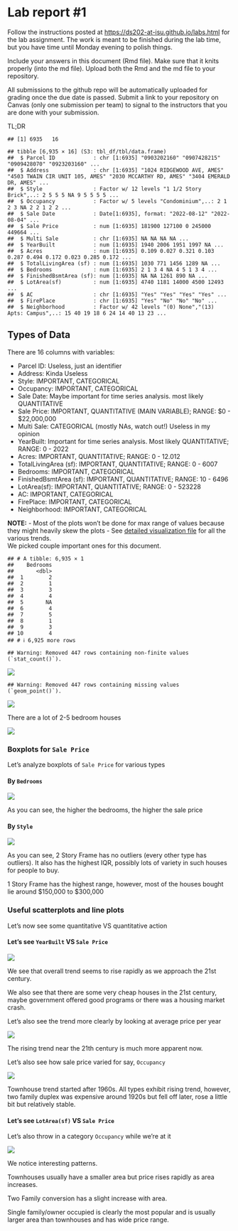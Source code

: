 
<!-- README.md is generated from README.Rmd. Please edit the README.Rmd file -->

# Lab report \#1

Follow the instructions posted at
<https://ds202-at-isu.github.io/labs.html> for the lab assignment. The
work is meant to be finished during the lab time, but you have time
until Monday evening to polish things.

Include your answers in this document (Rmd file). Make sure that it
knits properly (into the md file). Upload both the Rmd and the md file
to your repository.

All submissions to the github repo will be automatically uploaded for
grading once the due date is passed. Submit a link to your repository on
Canvas (only one submission per team) to signal to the instructors that
you are done with your submission.

TL;DR

    ## [1] 6935   16

    ## tibble [6,935 × 16] (S3: tbl_df/tbl/data.frame)
    ##  $ Parcel ID            : chr [1:6935] "0903202160" "0907428215" "0909428070" "0923203160" ...
    ##  $ Address              : chr [1:6935] "1024 RIDGEWOOD AVE, AMES" "4503 TWAIN CIR UNIT 105, AMES" "2030 MCCARTHY RD, AMES" "3404 EMERALD DR, AMES" ...
    ##  $ Style                : Factor w/ 12 levels "1 1/2 Story Brick",..: 2 5 5 5 NA 9 5 5 5 5 ...
    ##  $ Occupancy            : Factor w/ 5 levels "Condominium",..: 2 1 2 3 NA 2 2 1 2 2 ...
    ##  $ Sale Date            : Date[1:6935], format: "2022-08-12" "2022-08-04" ...
    ##  $ Sale Price           : num [1:6935] 181900 127100 0 245000 449664 ...
    ##  $ Multi Sale           : chr [1:6935] NA NA NA NA ...
    ##  $ YearBuilt            : num [1:6935] 1940 2006 1951 1997 NA ...
    ##  $ Acres                : num [1:6935] 0.109 0.027 0.321 0.103 0.287 0.494 0.172 0.023 0.285 0.172 ...
    ##  $ TotalLivingArea (sf) : num [1:6935] 1030 771 1456 1289 NA ...
    ##  $ Bedrooms             : num [1:6935] 2 1 3 4 NA 4 5 1 3 4 ...
    ##  $ FinishedBsmtArea (sf): num [1:6935] NA NA 1261 890 NA ...
    ##  $ LotArea(sf)          : num [1:6935] 4740 1181 14000 4500 12493 ...
    ##  $ AC                   : chr [1:6935] "Yes" "Yes" "Yes" "Yes" ...
    ##  $ FirePlace            : chr [1:6935] "Yes" "No" "No" "No" ...
    ##  $ Neighborhood         : Factor w/ 42 levels "(0) None","(13) Apts: Campus",..: 15 40 19 18 6 24 14 40 13 23 ...

## Types of Data

There are 16 columns with variables:

-   Parcel ID: Useless, just an identifier
-   Address: Kinda Useless
-   Style: IMPORTANT, CATEGORICAL
-   Occupancy: IMPORTANT, CATEGORICAL
-   Sale Date: Maybe important for time series analysis. most likely
    QUANTITATIVE
-   Sale Price: IMPORTANT, QUANTITATIVE (MAIN VARIABLE); RANGE: \$0 -
    \$22,000,000
-   Multi Sale: CATEGORICAL (mostly NAs, watch out!) Useless in my
    opinion
-   YearBuilt: Important for time series analysis. Most likely
    QUANTITATIVE; RANGE: 0 - 2022
-   Acres: IMPORTANT, QUANTITATIVE; RANGE: 0 - 12.012
-   TotalLivingArea (sf): IMPORTANT, QUANTITATIVE; RANGE: 0 - 6007
-   Bedrooms: IMPORTANT, CATEGORICAL
-   FinishedBsmtArea (sf): IMPORTANT, QUANTITATIVE; RANGE: 10 - 6496
-   LotArea(sf): IMPORTANT, QUANTITATIVE; RANGE: 0 - 523228
-   AC: IMPORTANT, CATEGORICAL
-   FirePlace: IMPORTANT, CATEGORICAL
-   Neighborhood: IMPORTANT, CATEGORICAL

**NOTE:** - Most of the plots won’t be done for max range of values
because they might heavily skew the plots - See [detailed visualization
file](exploration_workspace.R) for all the various trends.  
We picked couple important ones for this document.

    ## # A tibble: 6,935 × 1
    ##    Bedrooms
    ##       <dbl>
    ##  1        2
    ##  2        1
    ##  3        3
    ##  4        4
    ##  5       NA
    ##  6        4
    ##  7        5
    ##  8        1
    ##  9        3
    ## 10        4
    ## # ℹ 6,925 more rows

    ## Warning: Removed 447 rows containing non-finite values (`stat_count()`).

![](README_files/figure-gfm/unnamed-chunk-2-1.png)<!-- -->

    ## Warning: Removed 447 rows containing missing values (`geom_point()`).

![](README_files/figure-gfm/unnamed-chunk-2-2.png)<!-- -->

There are a lot of 2-5 bedroom houses

![](README_files/figure-gfm/unnamed-chunk-3-1.png)<!-- -->

### Boxplots for `Sale Price`

Let’s analyze boxplots of `Sale Price` for various types

#### By `Bedrooms`

![](README_files/figure-gfm/unnamed-chunk-4-1.png)<!-- -->

As you can see, the higher the bedrooms, the higher the sale price

#### By `Style`

![](README_files/figure-gfm/unnamed-chunk-5-1.png)<!-- -->

As you can see, 2 Story Frame has no outliers (every other type has
outliers). It also has the highest IQR, possibly lots of variety in such
houses for people to buy.

1 Story Frame has the highest range, however, most of the houses bought
lie around \$150,000 to \$300,000

### Useful scatterplots and line plots

Let’s now see some quantitative VS quantitative action

#### Let’s see `YearBuilt` VS `Sale Price`

![](README_files/figure-gfm/unnamed-chunk-7-1.png)<!-- -->

We see that overall trend seems to rise rapidly as we approach the 21st
century.

We also see that there are some very cheap houses in the 21st century,
maybe government offered good programs or there was a housing market
crash.

Let’s also see the trend more clearly by looking at average price per
year

![](README_files/figure-gfm/unnamed-chunk-8-1.png)<!-- -->

The rising trend near the 21th century is much more apparent now.

Let’s also see how sale price varied for say, `Occupancy`

![](README_files/figure-gfm/unnamed-chunk-9-1.png)<!-- -->

Townhouse trend started after 1960s. All types exhibit rising trend,
however, two family duplex was expensive around 1920s but fell off
later, rose a little bit but relatively stable.

#### Let’s see `LotArea(sf)` VS `Sale Price`

Let’s also throw in a category `Occupancy` while we’re at it

![](README_files/figure-gfm/unnamed-chunk-10-1.png)<!-- -->

We notice interesting patterns.

Townhouses usually have a smaller area but price rises rapidly as area
increases.

Two Family conversion has a slight increase with area.

Single family/owner occupied is clearly the most popular and is usually
larger area than townhouses and has wide price range.
